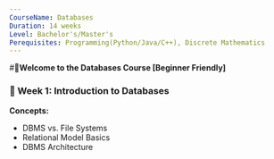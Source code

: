 ```yaml
---
CourseName: Databases
Duration: 14 weeks
Level: Bachelor's/Master's
Perequisites: Programming(Python/Java/C++), Discrete Mathematics
---
```

#📘**Welcome to the Databases Course [Beginner Friendly]**

### **📌 Week 1: Introduction to Databases** 
**Concepts:**  
- DBMS vs. File Systems  
- Relational Model Basics  
- DBMS Architecture

